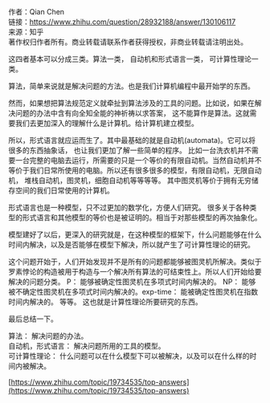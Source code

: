 



作者：Qian Chen  
链接：https://www.zhihu.com/question/28932188/answer/130106117  
来源：知乎  
著作权归作者所有。商业转载请联系作者获得授权，非商业转载请注明出处。  
  

这四者基本可以分成三类。算法一类， 自动机和形式语言一类， 可计算性理论一类。

算法，简单来说就是解决问题的方法。也是我们计算机编程中最开始学的东西。

然而，如果想把算法规范定义就牵扯到算法涉及的工具的问题。比如说，如果在解决问题的办法中含有向全知全能的神祈祷以求答案， 这不能算作是算法。这就需要我们去更加深入的理解什么是计算机。给计算机建立模型。

所以，形式语言就应运而生了。其中最基础的就是自动机(automata)。它可以将很多的东西抽象话， 也让我们更加了解一些简单的程序。 比如一台洗衣机并不需要一台完整的电脑去运行，所需要的只是一个等价的有限自动机。当然自动机并不等价于我们日常所使用的电脑。所以还有很多很多的模型，有限自动机，无限自动机， 堆栈自动机，图灵机，细胞自动机等等等等。 其中图灵机等价于拥有无穷储存空间的我们日常使用的计算机。

形式语言也是一种模型，只不过更加的数学化，方便人们研究。 很多关于各种类型的形式语言和其他模型的等价也是被证明的。相当于对那些模型的再次抽象化。

模型建好了以后，更深入的研究就是，在这种模型的框架下，什么问题能够在什么时间内解决，以及是否能够在模型下解决，所以就产生了可计算性理论的研究。

这个问题开始于，人们开始发现并不是所有的问题都能够被图灵机所解决。类似于罗素悖论的构造被用于构造与一个解决所有算法的可结束性上。所以人们开始给要解决的问题分类。 P： 能够被确定性图灵机在多项式时间内解决的。 NP： 能够被不确定性图灵机在多项式时间内解决的。exp-time： 能被确定性图灵机在指数时间内解决的。 等等。 这也就是计算性理论所要研究的东西。

最后总结一下。

算法： 解决问题的办法。  
自动机，形式语言： 解决问题所用的工具的模型。  
可计算性理论： 什么问题可以在什么模型下可以被解决，以及可以在什么样的时间内被解决。
















[https://www.zhihu.com/topic/19734535/top-answers](https://www.zhihu.com/topic/19734535/top-answers)























































































